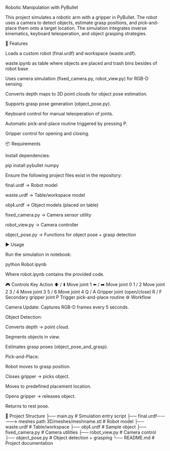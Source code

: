 Robotic Manipulation with PyBullet

This project simulates a robotic arm with a gripper in PyBullet. The robot uses a camera to detect objects, estimate grasp positions, and pick-and-place them onto a target location.
The simulation integrates inverse kinematics, keyboard teleoperation, and object grasping strategies.

🚀 Features

Loads a custom robot (final.urdf) and workspace (waste.urdf).

waste.ipynb as table where objects are placed and trash bins besides of robot base 

Uses camera simulation (fixed_camera.py, robot_view.py) for RGB-D sensing.

Converts depth maps to 3D point clouds for object pose estimation.

Supports grasp pose generation (object_pose.py).

Keyboard control for manual teleoperation of joints.

Automatic pick-and-place routine triggered by pressing P.

Gripper control for opening and closing.

📦 Requirements

Install dependencies:

pip install pybullet numpy


Ensure the following project files exist in the repository:

final.urdf → Robot model

waste.urdf → Table/workspace model

obj4.urdf → Object models (placed on table)

fixed_camera.py → Camera sensor utility

robot_view.py → Camera controller

object_pose.py → Functions for object pose + grasp detection

▶️ Usage

Run the simulation in notebook:

python Robot.ipynb


Where robot.ipynb contains the provided code.

🎮 Controls
Key	Action
⬆️ / ⬇️	Move joint 1
⬅️ / ➡️	Move joint 0
1 / 2	Move joint 2
3 / 4	Move joint 3
5 / 6	Move joint 4
Q / A	Gripper joint (open/close)
R / F	Secondary gripper joint
P	Trigger pick-and-place routine
⚙️ Workflow

Camera Update:
Captures RGB-D frames every 5 seconds.

Object Detection:

Converts depth → point cloud.

Segments objects in view.

Estimates grasp poses (object_pose_and_grasp).

Pick-and-Place:

Robot moves to grasp position.

Closes gripper → picks object.

Moves to predefined placement location.

Opens gripper → releases object.

Returns to rest pose.

📂 Project Structure
├── main.py                # Simulation entry script
├── final.urdf-------> meshes path 3D/meshes/meshname.stl   # Robot model
├── waste.urdf             # Table/workspace
├── obj4.urdf              # Sample object
├── fixed_camera.py        # Camera utilities
├── robot_view.py          # Camera control
├── object_pose.py         # Object detection + grasping
└── README.md              # Project documentation
